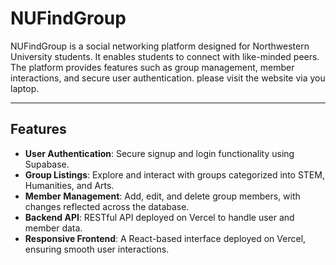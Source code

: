# NUFindGroup

NUFindGroup is a social networking platform designed for Northwestern University students. It enables students to connect with like-minded peers. The platform provides features such as group management, member interactions, and secure user authentication. please visit the website via you laptop. 

---

## **Features**

- **User Authentication**: Secure signup and login functionality using Supabase.
- **Group Listings**: Explore and interact with groups categorized into STEM, Humanities, and Arts.
- **Member Management**: Add, edit, and delete group members, with changes reflected across the database.
- **Backend API**: RESTful API deployed on Vercel to handle user and member data.
- **Responsive Frontend**: A React-based interface deployed on Vercel, ensuring smooth user interactions.


